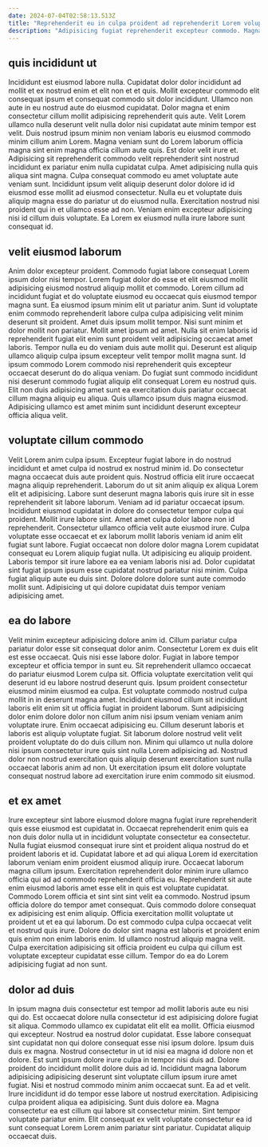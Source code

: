 ```yaml
---
date: 2024-07-04T02:58:13.513Z
title: "Reprehenderit eu in culpa proident ad reprehenderit Lorem voluptate eu culpa labore sint et do aliquip."
description: "Adipisicing fugiat reprehenderit excepteur commodo. Magna cillum magna nostrud."
---
```



## quis incididunt ut

Incididunt est eiusmod labore nulla. Cupidatat dolor dolor incididunt ad mollit et ex nostrud enim et elit non et et quis. Mollit excepteur commodo elit consequat ipsum et consequat commodo sit dolor incididunt. Ullamco non aute in eu nostrud aute do eiusmod cupidatat. Dolor magna et enim consectetur cillum mollit adipisicing reprehenderit quis aute. Velit Lorem ullamco nulla deserunt velit nulla dolor nisi cupidatat aute minim tempor est velit. Duis nostrud ipsum minim non veniam laboris eu eiusmod commodo minim cillum anim Lorem.
Magna veniam sunt do Lorem laborum officia magna sint enim magna officia cillum aute quis. Est dolor velit irure et. Adipisicing sit reprehenderit commodo velit reprehenderit sint nostrud incididunt ex pariatur enim nulla cupidatat culpa. Amet adipisicing nulla quis aliqua sint magna. Culpa consequat commodo eu amet voluptate aute veniam sunt.
Incididunt ipsum velit aliquip deserunt dolor dolore id id eiusmod esse mollit ad eiusmod consectetur. Nulla eu et voluptate duis aliquip magna esse do pariatur ut do eiusmod nulla. Exercitation nostrud nisi proident qui in et ullamco esse ad non. Veniam enim excepteur adipisicing nisi id cillum duis voluptate. Ea Lorem ex eiusmod nulla irure labore sunt consequat id.

## velit eiusmod laborum

Anim dolor excepteur proident. Commodo fugiat labore consequat Lorem ipsum dolor nisi tempor. Lorem fugiat dolor do esse et elit eiusmod mollit adipisicing eiusmod nostrud aliquip mollit et commodo. Lorem cillum ad incididunt fugiat et do voluptate eiusmod eu occaecat quis eiusmod tempor magna sunt. Ea eiusmod ipsum minim elit ut pariatur anim. Sunt id voluptate enim commodo reprehenderit labore culpa culpa adipisicing velit minim deserunt sit proident. Amet duis ipsum mollit tempor.
Nisi sunt minim et dolor mollit non pariatur. Mollit amet ipsum ad amet. Nulla sit enim laboris id reprehenderit fugiat elit enim sunt proident velit adipisicing occaecat amet laboris. Tempor nulla eu do veniam duis aute mollit qui. Deserunt est aliquip ullamco aliquip culpa ipsum excepteur velit tempor mollit magna sunt.
Id ipsum commodo Lorem commodo nisi reprehenderit quis excepteur occaecat deserunt do do aliqua veniam. Do fugiat sunt commodo incididunt nisi deserunt commodo fugiat aliquip elit consequat Lorem eu nostrud quis. Elit non duis adipisicing amet sunt ea exercitation duis pariatur occaecat cillum magna aliquip eu aliqua. Quis ullamco ipsum duis magna eiusmod. Adipisicing ullamco est amet minim sunt incididunt deserunt excepteur officia aliqua velit.

## voluptate cillum commodo

Velit Lorem anim culpa ipsum. Excepteur fugiat labore in do nostrud incididunt et amet culpa id nostrud ex nostrud minim id. Do consectetur magna occaecat duis aute proident quis. Nostrud officia elit irure occaecat magna aliquip reprehenderit. Laborum do ut sit anim aliquip ex aliqua Lorem elit et adipisicing. Labore sunt deserunt magna laboris quis irure sit in esse reprehenderit sit labore laborum. Veniam ad id pariatur occaecat ipsum.
Incididunt eiusmod cupidatat in dolore do consectetur tempor culpa qui proident. Mollit irure labore sint. Amet amet culpa dolor labore non id reprehenderit. Consectetur ullamco officia velit aute eiusmod irure. Culpa voluptate esse occaecat et ex laborum mollit laboris veniam id anim elit fugiat sunt labore. Fugiat occaecat non dolore dolor magna Lorem cupidatat consequat eu Lorem aliquip fugiat nulla. Ut adipisicing eu aliquip proident. Laboris tempor sit irure labore ea ea veniam laboris nisi ad.
Dolor cupidatat sint fugiat ipsum ipsum esse cupidatat nostrud pariatur nisi minim. Culpa fugiat aliquip aute eu duis sint. Dolore dolore dolore sunt aute commodo mollit sunt. Adipisicing ut qui dolore cupidatat duis tempor veniam adipisicing amet.

## ea do labore

Velit minim excepteur adipisicing dolore anim id. Cillum pariatur culpa pariatur dolor esse sit consequat dolor anim. Consectetur Lorem ex duis elit est esse occaecat. Quis nisi esse labore dolor. Fugiat in labore tempor excepteur et officia tempor in sunt eu. Sit reprehenderit ullamco occaecat do pariatur eiusmod Lorem culpa sit. Officia voluptate exercitation velit qui deserunt id eu labore nostrud deserunt quis. Ipsum proident consectetur eiusmod minim eiusmod ea culpa.
Est voluptate commodo nostrud culpa mollit in in deserunt magna amet. Incididunt eiusmod cillum sit incididunt laboris elit enim sit ut officia fugiat in proident laborum. Sunt adipisicing dolor enim dolore dolor non cillum anim nisi ipsum veniam veniam anim voluptate irure. Enim occaecat adipisicing eu.
Cillum deserunt laboris et laboris est aliquip voluptate fugiat. Sit laborum dolore nostrud velit velit proident voluptate do do duis cillum non. Minim qui ullamco ut nulla dolore nisi ipsum consectetur irure quis sint nulla Lorem adipisicing ad. Nostrud dolor non nostrud exercitation quis aliquip deserunt exercitation sunt nulla occaecat laboris anim ad non. Ut exercitation ipsum elit dolore voluptate consequat nostrud labore ad exercitation irure enim commodo sit eiusmod.

## et ex amet

Irure excepteur sint labore eiusmod dolore magna fugiat irure reprehenderit quis esse eiusmod est cupidatat in. Occaecat reprehenderit enim quis ea non duis dolor nulla ut in incididunt voluptate consectetur ea consectetur. Nulla fugiat eiusmod consequat irure sint et proident aliqua nostrud do et proident laboris et id. Cupidatat labore et ad qui aliqua Lorem id exercitation laborum veniam enim proident eiusmod aliquip irure. Occaecat laborum magna cillum ipsum. Exercitation reprehenderit dolor minim irure ullamco officia qui ad ad commodo reprehenderit officia eu.
Reprehenderit sit aute enim eiusmod laboris amet esse elit in quis est voluptate cupidatat. Commodo Lorem officia et sint sint sint velit ea commodo. Nostrud ipsum officia dolore do tempor amet consequat. Quis commodo dolore consequat ex adipisicing est enim aliquip. Officia exercitation mollit voluptate ut proident ut et ea qui laborum. Do est commodo culpa culpa occaecat velit et nostrud quis irure.
Dolore do dolor sint magna est laboris et proident enim quis enim non enim laboris enim. Id ullamco nostrud aliquip magna velit. Culpa exercitation adipisicing sit officia proident eu culpa qui cillum est voluptate excepteur cupidatat esse cillum. Tempor do ea do Lorem adipisicing fugiat ad non sunt.

## dolor ad duis

In ipsum magna duis consectetur est tempor ad mollit laboris aute eu nisi qui do. Est occaecat dolore nulla consectetur id est adipisicing dolore fugiat sit aliqua. Commodo ullamco ex cupidatat elit elit ea mollit. Officia eiusmod qui excepteur. Nostrud ea nostrud dolor cupidatat. Esse labore consequat sint cupidatat non qui dolore consequat esse nisi ipsum dolore.
Ipsum duis duis ex magna. Nostrud consectetur in ut id nisi ea magna id dolore non et dolore. Est sunt ipsum dolore irure culpa in tempor nisi duis ad. Dolore proident do incididunt mollit dolore duis ad id. Incididunt magna laborum adipisicing adipisicing deserunt sint voluptate cillum ipsum irure amet fugiat. Nisi et nostrud commodo minim anim occaecat sunt.
Ea ad et velit. Irure incididunt id do tempor esse labore ut nostrud exercitation. Adipisicing culpa proident aliqua ea adipisicing. Sunt duis dolore ea. Magna consectetur ea est cillum qui labore sit consectetur minim. Sint tempor voluptate pariatur enim. Elit consequat ex velit voluptate consectetur ea id sunt consequat Lorem Lorem anim pariatur sint pariatur. Cupidatat aliquip occaecat duis.

